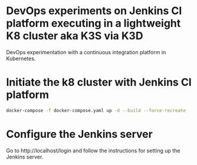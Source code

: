 # DevOps experiments on Jenkins CI platform executing in a lightweight K8 cluster aka K3S via K3D

DevOps experimentation with a continuous integration platform in Kubernetes.

# Initiate the k8 cluster with Jenkins CI platform

```bash
docker-compose -f docker-compose.yaml up -d --build --force-recreate
```

# Configure the Jenkins server

Go to http://localhost/login and follow the instructions for setting up the Jenkins server.



